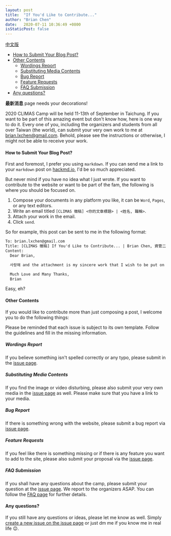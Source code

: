 ```yaml
---
layout: post
title:  "If You'd Like to Contribute..."
author: "Brian Chen"
date:   2020-07-11 10:36:49 +0800
isStaticPost: false
---
```


[中文版](https://climas.now.sh/2020/07/11/if-youd-like-to-contribute-zh_tw/)

- [How to Submit Your Blog Post?](#how-to-submit-your-blog-post)
- [Other Contents](#other-contents)
  - [Wordings Report](#wordings-report)
  - [Substituting Media Contents](#substituting-media-contents)
  - [Bug Report](#bug-report)
  - [Feature Requests](#feature-requests)
  - [FAQ Submission](#faq-submission)
- [Any questions?](#any-questions)

**最新消息** page needs your decorations!

2020 CLIMAS Camp will be held 11-13th of September in Taichung. If you want to be part of this amazing event but don't know how, here is one way to do it. Every one of you, including the organizers and students from all over Taiwan (the world), can submit your very own work to me at [brian.lxchen@gmail.com](mailto:brian.lxchen@gmail.com). Behold, please see the instructions or otherwise, I might not be able to receive your work.

#### How to Submit Your Blog Post?

First and foremost, I prefer you using `markdown`. If you can send me a link to your `markdown` post on [hackmd.io](https://hackmd.io/?nav=overview), I'd be so much appreciated.

But never mind if you have no idea what I just wrote. If you want to contribute to the website or want to be part of the fam, the following is where you should be focused on.

1. Compose your documents in any platform you like, it can be `Word`, `Pages`, or any text editors.
2. Write an email titled `[CLIMAS 徵稿] <你的文章標題> | <姓名, 職稱>`.
3. Attach your work in the email.
4. Click `send`.

So for example, this post can be sent to me in the following format:
```txt
To: brian.lxchen@gmail.com
Title: [CLIMAS 徵稿] If You'd Like to Contribute... | Brian Chen, 資管二
Content: 
  Dear Brian,

  사랑해 and the attachment is my sincere work that I wish to be put on the website.

  Much Love and Many Thanks,
  Brian
```

Easy, eh?

#### Other Contents
If you would like to contribute more than just composing a post, I welcome you to do the following things:

Please be reminded that each issue is subject to its own template. Follow the guidelines and fill in the missing information. 

##### Wordings Report
If you believe something isn't spelled correctly or any typo, please submit in the [issue page](https://github.com/icheft/2020climas/issues/new?assignees=&labels=&template=wordings-report.md&title=%5B網站文字校正%5D).

##### Substituting Media Contents
If you find the image or video disturbing, please also submit your very own media in the [issue page](https://github.com/icheft/2020climas/issues/new?assignees=&labels=&template=media-content-submission.md&title=%5B媒體素材提供%5D) as well. Please make sure that you have a link to your media.

##### Bug Report
If there is something wrong with the website, please submit a bug report via [issue page](https://github.com/icheft/2020climas/issues/new?assignees=&labels=&template=bug_report.md&title=%5BBUG%5D).

##### Feature Requests
If you feel like there is something missing or if there is any feature you want to add to the site, please also submit your proposal via the [issue page](https://github.com/icheft/2020climas/issues/new?assignees=&labels=&template=feature_request.md&title=%5BFEATURE%5D).

##### FAQ Submission
If you shall have any questions about the camp, please submit your question at the [issue page](https://github.com/icheft/2020climas/issues/new?assignees=&labels=&template=faq_submission.md&title=%5BFAQ%5D). We report to the organizers ASAP. You can follow the [FAQ page](https://climas.now.sh/faq/) for further details.


#### Any questions? 
If you still have any questions or ideas, please let me know as well. Simply [create a new issue on the issue page](https://github.com/icheft/2020climas/issues/new) or just dm me if you know me in real life 😉.